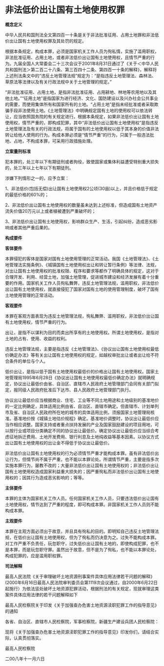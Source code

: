 # 非法低价出让国有土地使用权罪


**概念定义**

中华人民共和国刑法全文第四百一十条是关于非法批准征用、占用土地罪和非法低价出让国有土地使用权罪及其处罚的规定。

根据本条规定，构成本罪，必须是国家机关工作人员为徇私情，实施了滥用职权，非法批准征用、占用土地，或者非法低价出让国有土地使用权，且情节严重的行为。九届全国人大常委会二十三次会议于2001年8月31日通过了《关于＜中华人民共和国刑法＞第二百二十八条、第三百四十二条、第四百一十条的解释》，解释将上述刑法条文中的“违反土地管理法规”规定为：“是指违反土地管理法、森林法、草原法等法律以及有关行政法规中关于土地管理的规定。”

“非法批准征用、占用土地，是指非法批准征用、占用耕地、林地等农用地以及其他土地。”“征用土地”是指国家为进行经济、文化、国防建设以及兴办社会公共事业的需要，而使用集体所有和国家所有的土地。“占用土地”是指未经批准或者采取欺骗手段非法使用土地。《土地管理法》中明确规定国有土地的使用权可以依法转让，应当依照国务院的有关规定进行。根据本条规定，如果非法低价出让国有土地使用权，情节严重的，即构成犯罪，其中“非法低价出让国有土地使用权”是指违反土地管理法及有关的行政法规，将属于国有的土地使用权以低于其本身的价值非法转让给他人使用的行为。构成本罪必须是“情节严重”的行为，只属于一般违法批地、占地，不构成本罪，可采用行政措施处理。

**立案量刑标准**

犯本罪的，处三年以下有期徒刑或者拘役，致使国家或集体利益遭受特别重大损失的，处三年以上七年以下有期徒刑。

涉嫌下列情形之一的，应予立案：

1、非法低价(包括无偿)出让国有土地使用权2公顷(30亩)以上，并且价格低于规定的最低价格的60%的；

2、非法低价出让国有土地使用权的数量虽未达到上述标准，但造成国有土地资产流失价值20万元以上或者植被遭到严重破坏的；

3、非法低价出让国有土地使用权，影响群众生产、生活，引起纠纷，造成恶劣影响或者其他严重后果的。
 
**构成要件**

**客体要件**

本罪侵犯的客体是国家对国有土地使用管理的正常活动。我国《土地管理法》、《土地管理法实施条例》、《城镇国有土地使用权出让和转让暂行条例》等法律、法规，对出让国有土地使用权的批准权限、程序和要求等都作了明确具体的规定，这对于合理开发、利用、经营土地，加强土地管理，促进城市建设和经济发展有着十分重要的作用。国家机关工作人员徇私舞弊，违反土地管理法规，滥用职权，非法低价出让国有土地使用权，就直接侵犯了国家对国有土地的使用管理制度，破坏了国有土地使用管理的正常活动。

**客观要件**

本罪在客观方面表现为违反土地管理法规，徇私舞弊、滥用职权，非法低价出让国有土地使用权，情节严重的行为。

出让，是指不以谋利为目的而卖出所享有的土地使用权。所谓土地使用权，是指对土地的占有、使用、收益的权利。

违反土地管理法规，主要是指违反《土地管理法》、《协议出让国有土地使用权最低价确定办法》等有关出让国有土地使用权的规定，如越权审批出让或者出让给不符合条件的单位与个人。

低价出让，是指以低于国有土地使用权最低价的价格出让国有土地使用权。国家土地管理局1995年6月28日《协议出让国有土地使用权最低价确定办法》就明确规定，协议出让最低价由省、自治区、直辖市人民政府土地管理部门会同有关部门拟定，报同级人民政府批准后下达市、县人民政府土地管理部门执行。

协议出让最低价应当根据商业、住宅、工业等不同土地用途和土地级别的基准地价的一定比例确定，具体适用比例由省、自治区、直辖市确定。但直辖市、计划单列市及省、自治区人民政府所在地的城市的具体适用比例，须报国家土地管理局核准。基准地价按《城镇土地估价规程》确定。基准地价调整时，协议出让最低价应当作相应调整。国家支持或者重点扶持发展的产业及国家鼓励建设的项目用地，可以按行业或项目分类确定不同的协议出让最低价。确定协议出让最低价应当综合考虑征地拆迁费用、土地开发费用、银行利息及土地纯收益等基本因素。以协议方式出让国有土地使用权的出让金不得低于协议出让最低价。

非法低价出让国有土地使用权的行为必须情节严重才能构成本罪。虽有非法低价出让行为，但情节尚不属于严重，也不能以本罪论处。所谓情节严重，主要是指多次实施本罪行为，屡教不改的；大量非法低价出让国有土地使用权的；非法低价出让国有土地使用权造成国家利益重大损失的；因严重徇私而非法低价出让国有土地使用权的；因其行为造成恶劣影响的；等等。

**主体要件**

本罪的主体为国家机关工作人员。任何国家机关工作人员，只要违法低价出让国有土地使用权，情节达到了严重的程度，即可构成本罪。非国家机关工作人员则不能构成本罪。

**主观要件**

本罪在主观方面必须出于故意，并且具有徇私的目的。即明知自己违反土地管理法规，在低价出让国有土地使用权，但为了徇私而仍决意为之。过失不能构成本罪。对工作严重不负责任，玩忽职守，过失低价出让国有土地的，即使构成犯罪，也不是本罪，而是玩忽职守罪。虽然出于故意，但不是为了徇私，也不能以本罪论处，构成犯罪的，应是滥用职权罪。

**司法解释**

最高人民法院《关于审理破坏土地资源刑事案件具体应用法律若干问题的解释》(2000年6月16日最高人民法院审判委员会第1119次会议通过，自2000年6月22日起施行）为依法惩处破坏土地资源犯罪活动，根据刑法的有关规定，现就审理这类案件具体应用法律的若干问题解释如下

最高人民检察院关于印发《关于加强查办危害土地资源渎职犯罪工作的指导意见》的通知

各省、自治区、直辖市人民检察院，军事检察院，新疆生产建设兵团人民检察院：

现将《关于加强查办危害土地资源渎职犯罪工作的指导意见》印发你们，请结合实际，认真贯彻落实。

最高人民检察院

二00八年十一月六日